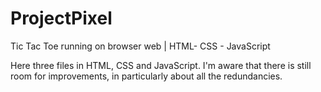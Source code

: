 # ProjectPixel
Tic Tac Toe running on browser web | HTML- CSS - JavaScript

Here three files in HTML, CSS and JavaScript.
I'm aware that there is still room for improvements, in particularly about all the redundancies.
